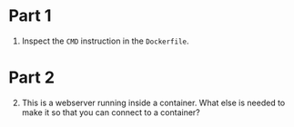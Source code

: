 # Part 1
1. Inspect the `CMD` instruction in the `Dockerfile`.

# Part 2
2. This is a webserver running inside a container. What else is needed to make it so that you can connect to a container?
